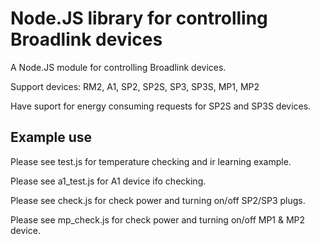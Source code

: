Node.JS library for controlling Broadlink devices
===============================================

A Node.JS module for controlling Broadlink devices.

Support devices: RM2, A1, SP2, SP2S, SP3, SP3S, MP1, MP2

Have suport for energy consuming requests for SP2S and SP3S devices.

Example use
-----------

Please see test.js for temperature checking and ir learning example.

Please see a1_test.js for A1 device ifo checking.

Please see check.js for check power and turning on/off SP2/SP3 plugs.

Please see mp_check.js for check power and turning on/off MP1 & MP2 device.
